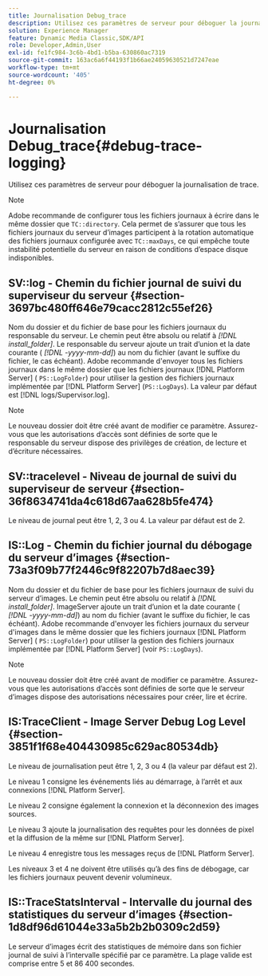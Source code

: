 ```yaml
---
title: Journalisation Debug_trace
description: Utilisez ces paramètres de serveur pour déboguer la journalisation de trace.
solution: Experience Manager
feature: Dynamic Media Classic,SDK/API
role: Developer,Admin,User
exl-id: fe1fc984-3c6b-4bd1-b5ba-630860ac7319
source-git-commit: 163ac6a6f44193f1b66ae24059630521d7247eae
workflow-type: tm+mt
source-wordcount: '405'
ht-degree: 0%

---
```


# Journalisation Debug_trace{#debug-trace-logging}

Utilisez ces paramètres de serveur pour déboguer la journalisation de trace.

>[!NOTE]
>
>Adobe recommande de configurer tous les fichiers journaux à écrire dans le même dossier que `TC::directory`. Cela permet de s’assurer que tous les fichiers journaux du serveur d’images participent à la rotation automatique des fichiers journaux configurée avec `TC::maxDays`, ce qui empêche toute instabilité potentielle du serveur en raison de conditions d’espace disque indisponibles.

## SV::log - Chemin du fichier journal de suivi du superviseur du serveur {#section-3697bc480ff646e79cacc2812c55ef26}

Nom du dossier et du fichier de base pour les fichiers journaux du responsable du serveur. Le chemin peut être absolu ou relatif à *[!DNL install_folder]*. Le responsable du serveur ajoute un trait d’union et la date courante ( *[!DNL -yyyy-mm-dd]*) au nom du fichier (avant le suffixe du fichier, le cas échéant). Adobe recommande d&#39;envoyer tous les fichiers journaux dans le même dossier que les fichiers journaux [!DNL Platform Server] ( `PS::LogFolder`) pour utiliser la gestion des fichiers journaux implémentée par [!DNL Platform Server] (`PS::LogDays`). La valeur par défaut est [!DNL logs/Supervisor.log].

>[!NOTE]
>
>Le nouveau dossier doit être créé avant de modifier ce paramètre. Assurez-vous que les autorisations d’accès sont définies de sorte que le responsable du serveur dispose des privilèges de création, de lecture et d’écriture nécessaires.

## SV::tracelevel - Niveau de journal de suivi du superviseur de serveur {#section-36f8634741da4c618d67aa628b5fe474}

Le niveau de journal peut être 1, 2, 3 ou 4. La valeur par défaut est de 2.

## IS::Log - Chemin du fichier journal du débogage du serveur d’images {#section-73a3f09b77f2446c9f82207b7d8aec39}

Nom du dossier et du fichier de base pour les fichiers journaux de suivi du serveur d’images. Le chemin peut être absolu ou relatif à *[!DNL install_folder]*. ImageServer ajoute un trait d’union et la date courante ( *[!DNL -yyyy-mm-dd]*) au nom du fichier (avant le suffixe du fichier, le cas échéant). Adobe recommande d&#39;envoyer les fichiers journaux du serveur d&#39;images dans le même dossier que les fichiers journaux [!DNL Platform Server] ( `PS::LogFolder`) pour utiliser la gestion des fichiers journaux implémentée par [!DNL Platform Server] (voir `PS::LogDays`).

>[!NOTE]
>
>Le nouveau dossier doit être créé avant de modifier ce paramètre. Assurez-vous que les autorisations d’accès sont définies de sorte que le serveur d’images dispose des autorisations nécessaires pour créer, lire et écrire.

## IS:TraceClient - Image Server Debug Log Level {#section-3851f1f68e404430985c629ac80534db}

Le niveau de journalisation peut être 1, 2, 3 ou 4 (la valeur par défaut est 2).

Le niveau 1 consigne les événements liés au démarrage, à l’arrêt et aux connexions [!DNL Platform Server].

Le niveau 2 consigne également la connexion et la déconnexion des images sources.

Le niveau 3 ajoute la journalisation des requêtes pour les données de pixel et la diffusion de la même sur [!DNL Platform Server].

Le niveau 4 enregistre tous les messages reçus de [!DNL Platform Server].

Les niveaux 3 et 4 ne doivent être utilisés qu’à des fins de débogage, car les fichiers journaux peuvent devenir volumineux.

## IS::TraceStatsInterval - Intervalle du journal des statistiques du serveur d’images {#section-1d8df96d61044e33a5b2b2b0309c2d59}

Le serveur d’images écrit des statistiques de mémoire dans son fichier journal de suivi à l’intervalle spécifié par ce paramètre. La plage valide est comprise entre 5 et 86 400 secondes.
